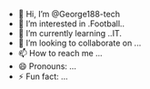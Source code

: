 - 👋 Hi, I’m @George188-tech
- 👀 I’m interested in .Football..
- 🌱 I’m currently learning ..IT.
- 💞️ I’m looking to collaborate on ...
- 📫 How to reach me ...
- 😄 Pronouns: ...
- ⚡ Fun fact: ...

<!---
George188-tech/George188-tech is a ✨ special ✨ repository because its `README.md` (this file) appears on your GitHub profile.
You can click the Preview link to take a look at your changes.
--->

